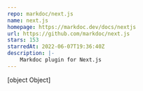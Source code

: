 ```yaml
---
repo: markdoc/next.js
name: next.js
homepage: https://markdoc.dev/docs/nextjs
url: https://github.com/markdoc/next.js
stars: 153
starredAt: 2022-06-07T19:36:40Z
description: |-
    Markdoc plugin for Next.js
---
```


[object Object]
